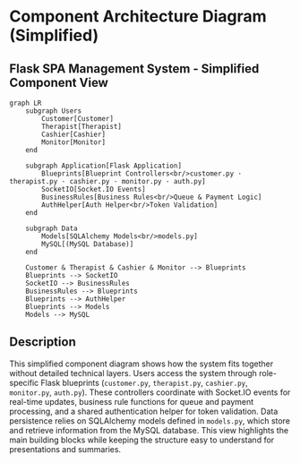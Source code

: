 # Component Architecture Diagram (Simplified)

## Flask SPA Management System - Simplified Component View

```mermaid
graph LR
    subgraph Users
        Customer[Customer]
        Therapist[Therapist]
        Cashier[Cashier]
        Monitor[Monitor]
    end

    subgraph Application[Flask Application]
        Blueprints[Blueprint Controllers<br/>customer.py · therapist.py · cashier.py · monitor.py · auth.py]
        SocketIO[Socket.IO Events]
        BusinessRules[Business Rules<br/>Queue & Payment Logic]
        AuthHelper[Auth Helper<br/>Token Validation]
    end

    subgraph Data
        Models[SQLAlchemy Models<br/>models.py]
        MySQL[(MySQL Database)]
    end

    Customer & Therapist & Cashier & Monitor --> Blueprints
    Blueprints --> SocketIO
    SocketIO --> BusinessRules
    BusinessRules --> Blueprints
    Blueprints --> AuthHelper
    Blueprints --> Models
    Models --> MySQL
```

## Description

This simplified component diagram shows how the system fits together without detailed technical layers. Users access the system through role-specific Flask blueprints (`customer.py`, `therapist.py`, `cashier.py`, `monitor.py`, `auth.py`). These controllers coordinate with Socket.IO events for real-time updates, business rule functions for queue and payment processing, and a shared authentication helper for token validation. Data persistence relies on SQLAlchemy models defined in `models.py`, which store and retrieve information from the MySQL database. This view highlights the main building blocks while keeping the structure easy to understand for presentations and summaries.
